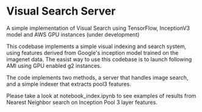 Visual Search Server
===============

A simple implementation of Visual Search using TensorFlow, InceptionV3 model and AWS GPU instances  (under development)

This codebase implements a simple visual indexing and search system, using features derived from Google's inception 
model trained on the imagenet data. The easist way to use this codebase is to launch following AMI using GPU enabled g2 instances.
 
The code implements two methods, a server that handles image search, and a simple indexer that extracts pool3 features.














Please take a look at notebook_index.ipynb to see examples of results from Nearest Neighbor search on Inception Pool 3 layer features.
 